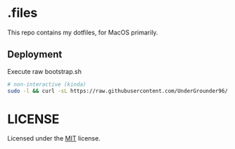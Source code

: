 # .files

This repo contains my dotfiles, for MacOS primarily.

## Deployment

Execute raw bootstrap.sh

```bash
# non-interactive (kinda)
sudo -l && curl -sL https://raw.githubusercontent.com/UnderGrounder96/.files/main/bootstrap.sh | bash -s
```

# LICENSE

Licensed under the [MIT](./LICENSE) license.
